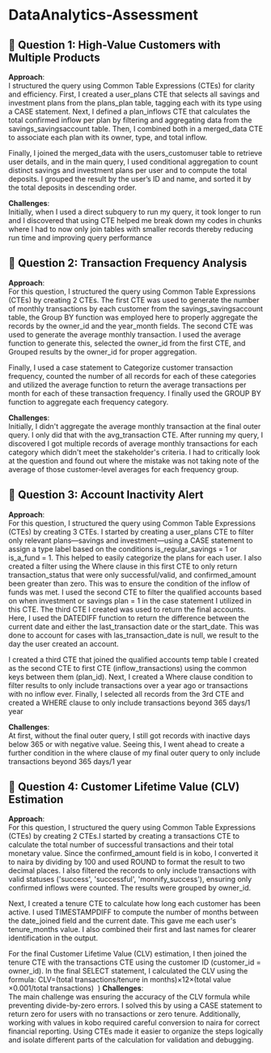 # DataAnalytics-Assessment

## 📌 Question 1: High-Value Customers with Multiple Products
**Approach**:  
I structured the query using Common Table Expressions (CTEs) for clarity and efficiency. First, I created a user_plans CTE that selects all savings and investment plans from the plans_plan table, tagging each with its type using a CASE statement. Next, I defined a plan_inflows CTE that calculates the total confirmed inflow per plan by filtering and aggregating data from the savings_savingsaccount table. Then, I combined both in a merged_data CTE to associate each plan with its owner, type, and total inflow.

Finally, I joined the merged_data with the users_customuser table to retrieve user details, and in the main query, I used conditional aggregation to count distinct savings and investment plans per user and to compute the total deposits. I grouped the result by the user’s ID and name, and sorted it by the total deposits in descending order.

**Challenges**:  
Initially, when I used a direct subquery to run my query, it took longer to run and I discovered that using CTE helped me break down my codes in chunks where I had to now only join tables with smaller records thereby reducing run time and improving query performance

## 📌 Question 2: Transaction Frequency Analysis

**Approach**:  
For this question, I structured the query using Common Table Expressions (CTEs) by creating 2 CTEs. The first CTE was used to generate the number of monthly transactions by each customer from the savings_savingsaccount table, the Group BY function was employed here to properly aggregate the records by the owner_id and the year_month fields. The second CTE was used to generate the average monthly transaction. I used the average function to generate this, selected the owner_id from the first CTE, and Grouped results by the owner_id for proper aggregation.

Finally, I used a case statement to Categorize customer transaction frequency, counted the number of all records for each of these categories and utilized the average function to return the average transactions per month for each of these transaction frequency. I finally used the GROUP BY function to aggregate each frequency category.

**Challenges**:  
Initially, I didn't aggregate the average monthly transaction at the final outer query. I only did that with the avg_transaction CTE. After running my query, I discovered I got multiple records of average monthly transactions for each category which didn't meet the stakeholder's criteria. I had to critically look at the question and found out where the mistake was  not taking note of the average of those customer-level averages for each frequency group. 

## 📌 Question 3: Account Inactivity Alert

**Approach**:  
For this question, I structured the query using Common Table Expressions (CTEs) by creating 3 CTEs. I started by creating a user_plans CTE to filter only relevant plans—savings and investment—using a CASE statement to assign a type label based on the conditions is_regular_savings = 1 or is_a_fund = 1. This helped to easily categorize the plans for each user. I also created a filter using the Where clause in this first CTE to only return transaction_status that were only successful/valid, and confirmed_amount been greater than zero. This was to ensure the condition of the inflow of funds was met. I used the second CTE to filter the qualified accounts based on when investment or savings plan = 1 in the case statement I utilized in this CTE. The third CTE I created was used to return the final accounts.
Here, I used the DATEDIFF function to return the difference between the current date and either the last_transaction date or the start_date. This was done to account for cases with las_transaction_date is null, we result to the day the user created an account. 

I created a third CTE that joined the qualified accounts temp table I created as the second CTE to first CTE (inflow_transactions) using the common keys between them (plan_id).
Next, I created a Where clause condition to filter results to only include transactions over a year ago or transactions with no inflow ever. 
Finally, I selected all records from the 3rd CTE and created a WHERE clause to only include transactions beyond 365 days/1 year

**Challenges**:  
At first, without the final outer query, I still got records with inactive days below 365 or with negative value. Seeing this, I went ahead to create a further condition in the where clause of my final outer query to only include transactions beyond 365 days/1 year

## 📌 Question 4: Customer Lifetime Value (CLV) Estimation

**Approach**:  
For this question, I structured the query using Common Table Expressions (CTEs) by creating 2 CTEs.I started by creating a transactions CTE to calculate the total number of successful transactions and their total monetary value. Since the confirmed_amount field is in kobo, I converted it to naira by dividing by 100 and used ROUND to format the result to two decimal places. I also filtered the records to only include transactions with valid statuses ('success', 'successful', 'monnify_success'), ensuring only confirmed inflows were counted. The results were grouped by owner_id. 

Next, I created a tenure CTE to calculate how long each customer has been active. I used TIMESTAMPDIFF to compute the number of months between the date_joined field and the current date. This gave me each user's tenure_months value. I also combined their first and last names for clearer identification in the output.

For the final Customer Lifetime Value (CLV) estimation, I then joined the tenure CTE with the transactions CTE using the customer ID (customer_id = owner_id). In the final SELECT statement, I calculated the CLV using the formula:
CLV=(total transactions/tenure in months)×12×(total value ×0.001/total transactions)
​
 )
**Challenges**:  
The main challenge was ensuring the accuracy of the CLV formula while preventing divide-by-zero errors. I solved this by using a CASE statement to return zero for users with no transactions or zero tenure. Additionally, working with values in kobo required careful conversion to naira for correct financial reporting. Using CTEs made it easier to organize the steps logically and isolate different parts of the calculation for validation and debugging.
